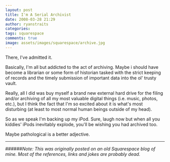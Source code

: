 ```yaml
---
layout: post
title: I'm A Serial Archivist
date: 2008-03-28 21:29
author: ryanstraits
categories:
tags: squarespace
comments: true
image: assets/images/squarespace/archive.jpg
---
```


There, I've admitted it.

Basically, I'm all but addicted to the act of archiving. Maybe i should have become a librarian or some form of historian tasked with the strict keeping of records and the timely submission of important data into the ol' trusty vault.

Really, all I did was buy myself a brand new external hard drive for the filing and/or archiving of all my most valuable digital things (i.e. music, photos, etc.), but I think the fact that I'm so excited about it is what's most disturbing (at least to most normal human beings outside of my head).

So as we speak I'm backing up my iPod. Sure, laugh now but when all you kiddies' iPods inevitably explode, you'll be wishing you had archived too.

Maybe pathological is a better adjective.

---

######*Note: This was originally posted on an old Squarespace blog of mine. Most of the references, links and jokes are probably dead.*
